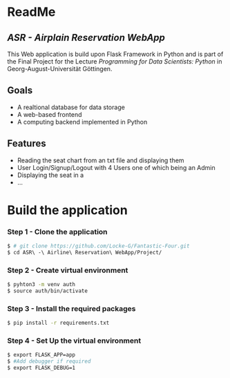 # ReadMe
## _ASR - Airplain Reservation WebApp_

This Web application is build upon Flask Framework in Python  and is part
of the Final Project for the Lecture _Programming for Data Scientists: Python_
in Georg-August-Universität Göttingen.

## Goals

- A realtional database for data storage 
- A web-based frontend
- A computing backend implemented in Python

## Features

- Reading the seat chart from an txt file and displaying them
- User Login/Signup/Logout with 4 Users one of which being an Admin
- Displaying the seat in a
- ...

# Build the application

### Step 1 - Clone the application

```sh
$ # git clone https://github.com/Locke-G/Fantastic-Four.git
$ cd ASR\ -\ Airline\ Reservation\ WebApp/Project/
```

### Step 2 - Create virtual environment

 ```sh
$ pyhton3 -m venv auth
$ source auth/bin/activate
 ```

### Step 3 - Install the required packages

 ```sh
 $ pip install -r requirements.txt
 ```

### Step 4 - Set Up the virtual environment
```sh
$ export FLASK_APP=app
$ #Add debugger if required
$ export FLASK_DEBUG=1
```
